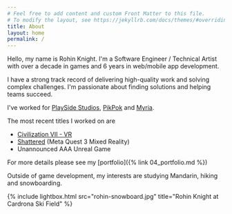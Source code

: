 ```yaml
---
# Feel free to add content and custom Front Matter to this file.
# To modify the layout, see https://jekyllrb.com/docs/themes/#overriding-theme-defaults
title: About
layout: home
permalink: /
---
```


Hello, my name is Rohin Knight. I'm a Software Engineer / Technical Artist with over a decade in games and 6 years in web/mobile app development.

I have a strong track record of delivering high-quality work and solving complex challenges. I'm passionate about finding solutions and helping teams succeed.

I've worked for [PlaySide Studios](https://www.playsidestudios.com/), [PikPok](https://pikpok.com/) and [Myria](https://myria.com/).

The most recent titles I worked on are
* [Civilization VII - VR](https://www.meta.com/en-gb/experiences/sid-meiers-civilization-vii-vr/5781689118524197/)
* [Shattered](https://www.meta.com/en-gb/experiences/shattered/5816339365118691/) (Meta Quest 3 Mixed Reality)
* Unannounced AAA Unreal Game

For more details please see my [portfolio]({% link 04_portfolio.md %})

Outside of game development, my interests are studying Mandarin, hiking and snowboarding.
<br />

{% include lightbox.html src="rohin-snowboard.jpg" title="Rohin Knight at Cardrona Ski Field" %}